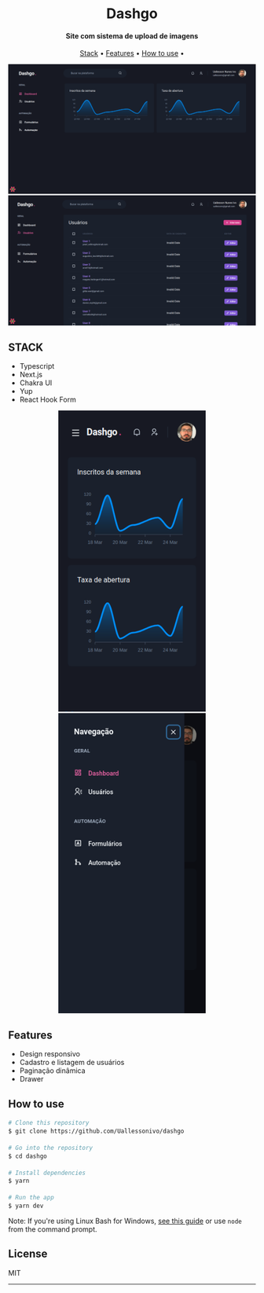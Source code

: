 <h1 align="center">
  Dashgo
  <br>
</h1>

<h4 align="center">Site com sistema de upload de imagens</h4>

<p align="center">
  <a href="#stack">Stack</a> •
  <a href="#features">Features</a> •
  <a href="#how-to-use">How to use</a> •
</p>

<p align="center">
  <img alt="IgNews" src="public/dashgo1.png">
  <img alt="IgNews" src="public/dashgo2.png">
</p>


## STACK

- Typescript
- Next.js
- Chakra UI
- Yup
- React Hook Form

<p align="center" >
  <img width="300px" alt="dashgo" src="public/dashgo3.png">
  <img width="300px" alt="dashgo" src="public/dashgo4.png">
</p>

## Features

- Design responsivo
- Cadastro e listagem de usuários
- Paginação dinâmica
- Drawer

## How to use

```bash
# Clone this repository
$ git clone https://github.com/Uallessonivo/dashgo

# Go into the repository
$ cd dashgo

# Install dependencies
$ yarn

# Run the app
$ yarn dev
```

Note: If you're using Linux Bash for Windows, [see this guide](https://www.howtogeek.com/261575/how-to-run-graphical-linux-desktop-applications-from-windows-10s-bash-shell/) or use `node` from the command prompt.

## License

MIT

---
